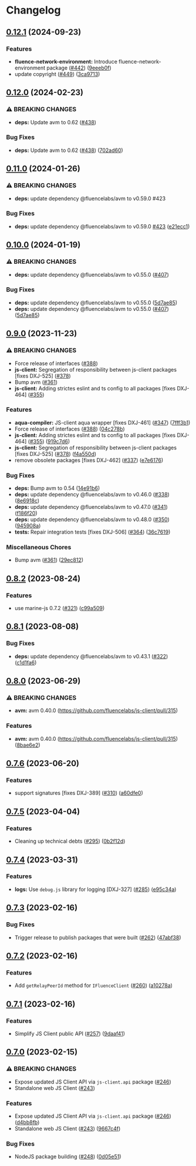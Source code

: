 # Changelog

## [0.12.1](https://github.com/fluencelabs/js-client/compare/interfaces-v0.12.0...interfaces-v0.12.1) (2024-09-23)


### Features

* **fluence-network-environment:** Introduce fluence-network-environment package ([#442](https://github.com/fluencelabs/js-client/issues/442)) ([9eeeb0f](https://github.com/fluencelabs/js-client/commit/9eeeb0fae0c73c0f576f839f4a0affa4ddf61b77))
* update copyright ([#449](https://github.com/fluencelabs/js-client/issues/449)) ([3ca9713](https://github.com/fluencelabs/js-client/commit/3ca9713e45a49b24aa5cec773e2953debfeb4f4d))

## [0.12.0](https://github.com/fluencelabs/js-client/compare/interfaces-v0.11.0...interfaces-v0.12.0) (2024-02-23)


### ⚠ BREAKING CHANGES

* **deps:** Update avm to 0.62 ([#438](https://github.com/fluencelabs/js-client/issues/438))

### Bug Fixes

* **deps:** Update avm to 0.62 ([#438](https://github.com/fluencelabs/js-client/issues/438)) ([702ad60](https://github.com/fluencelabs/js-client/commit/702ad605a8e9217f66d3992f31ae8461283ff0b1))

## [0.11.0](https://github.com/fluencelabs/js-client/compare/interfaces-v0.10.0...interfaces-v0.11.0) (2024-01-26)


### ⚠ BREAKING CHANGES

* **deps:** update dependency @fluencelabs/avm to v0.59.0 #423

### Bug Fixes

* **deps:** update dependency @fluencelabs/avm to v0.59.0 [#423](https://github.com/fluencelabs/js-client/issues/423) ([e21ecc1](https://github.com/fluencelabs/js-client/commit/e21ecc1edec5f34f2a56726eb62833774f814fef))

## [0.10.0](https://github.com/fluencelabs/js-client/compare/interfaces-v0.9.0...interfaces-v0.10.0) (2024-01-19)


### ⚠ BREAKING CHANGES

* **deps:** update dependency @fluencelabs/avm to v0.55.0 ([#407](https://github.com/fluencelabs/js-client/issues/407))

### Bug Fixes

* **deps:** update dependency @fluencelabs/avm to v0.55.0 ([5d7ae85](https://github.com/fluencelabs/js-client/commit/5d7ae85e585b8ce1d89f347a0a31d2212fc5a792))
* **deps:** update dependency @fluencelabs/avm to v0.55.0 ([#407](https://github.com/fluencelabs/js-client/issues/407)) ([5d7ae85](https://github.com/fluencelabs/js-client/commit/5d7ae85e585b8ce1d89f347a0a31d2212fc5a792))

## [0.9.0](https://github.com/fluencelabs/js-client/compare/interfaces-v0.8.2...interfaces-v0.9.0) (2023-11-23)


### ⚠ BREAKING CHANGES

* Force release of interfaces ([#388](https://github.com/fluencelabs/js-client/issues/388))
* **js-client:** Segregation of responsibility between js-client packages [fixes DXJ-525] ([#378](https://github.com/fluencelabs/js-client/issues/378))
* Bump avm ([#361](https://github.com/fluencelabs/js-client/issues/361))
* **js-client:** Adding strictes eslint and ts config to all packages [fixes DXJ-464] ([#355](https://github.com/fluencelabs/js-client/issues/355))

### Features

* **aqua-compiler:** JS-client aqua wrapper [fixes DXJ-461] ([#347](https://github.com/fluencelabs/js-client/issues/347)) ([7fff3b1](https://github.com/fluencelabs/js-client/commit/7fff3b1c0374eef76ab4e665b13cf97b5c50ff70))
* Force release of interfaces ([#388](https://github.com/fluencelabs/js-client/issues/388)) ([04c278b](https://github.com/fluencelabs/js-client/commit/04c278b7830aaae5bd83194511de3f942ddd4955))
* **js-client:** Adding strictes eslint and ts config to all packages [fixes DXJ-464] ([#355](https://github.com/fluencelabs/js-client/issues/355)) ([919c7d6](https://github.com/fluencelabs/js-client/commit/919c7d6ea1e9c153ff7a367873c85fb36624125d))
* **js-client:** Segregation of responsibility between js-client packages [fixes DXJ-525] ([#378](https://github.com/fluencelabs/js-client/issues/378)) ([f4a550d](https://github.com/fluencelabs/js-client/commit/f4a550dd226846dfc2ade1ccc35a286dc3be2fed))
* remove obsolete packages [fixes DXJ-462] ([#337](https://github.com/fluencelabs/js-client/issues/337)) ([e7e6176](https://github.com/fluencelabs/js-client/commit/e7e617661f39e1df36a703d5dad93ba52a338919))


### Bug Fixes

* **deps:** Bump avm to 0.54 ([14e91b6](https://github.com/fluencelabs/js-client/commit/14e91b6e00e625792051aee2c82651e5679e3575))
* **deps:** update dependency @fluencelabs/avm to v0.46.0 ([#338](https://github.com/fluencelabs/js-client/issues/338)) ([8e6918c](https://github.com/fluencelabs/js-client/commit/8e6918c4da5bc4cdfe1c840312f477d782d9ca20))
* **deps:** update dependency @fluencelabs/avm to v0.47.0 ([#341](https://github.com/fluencelabs/js-client/issues/341)) ([f186f20](https://github.com/fluencelabs/js-client/commit/f186f209366c29f12e6677e03564ee2fa14b51ae))
* **deps:** update dependency @fluencelabs/avm to v0.48.0 ([#350](https://github.com/fluencelabs/js-client/issues/350)) ([945908a](https://github.com/fluencelabs/js-client/commit/945908a992976f2ad953bcaa3918741f890ffeeb))
* **tests:** Repair integration tests [fixes DXJ-506] ([#364](https://github.com/fluencelabs/js-client/issues/364)) ([36c7619](https://github.com/fluencelabs/js-client/commit/36c7619b4a1e8e2426aaf5592a14e96dafefb273))


### Miscellaneous Chores

* Bump avm ([#361](https://github.com/fluencelabs/js-client/issues/361)) ([29ec812](https://github.com/fluencelabs/js-client/commit/29ec812fc1c5ee812cceb4034776b344e5cadfe5))

## [0.8.2](https://github.com/fluencelabs/js-client/compare/interfaces-v0.8.1...interfaces-v0.8.2) (2023-08-24)

### Features

- use marine-js 0.7.2 ([#321](https://github.com/fluencelabs/js-client/issues/321)) ([c99a509](https://github.com/fluencelabs/js-client/commit/c99a509c8743471856b0beb25696ffe7357d5399))

## [0.8.1](https://github.com/fluencelabs/js-client/compare/interfaces-v0.8.0...interfaces-v0.8.1) (2023-08-08)

### Bug Fixes

- **deps:** update dependency @fluencelabs/avm to v0.43.1 ([#322](https://github.com/fluencelabs/js-client/issues/322)) ([c1d1fa6](https://github.com/fluencelabs/js-client/commit/c1d1fa6659b6dc2c6707786748b3410fab7f1bcd))

## [0.8.0](https://github.com/fluencelabs/js-client/compare/interfaces-v0.7.6...interfaces-v0.8.0) (2023-06-29)

### ⚠ BREAKING CHANGES

- **avm:** avm 0.40.0 (https://github.com/fluencelabs/js-client/pull/315)

### Features

- **avm:** avm 0.40.0 (https://github.com/fluencelabs/js-client/pull/315) ([8bae6e2](https://github.com/fluencelabs/js-client/commit/8bae6e24e62153b567f320ccecc7bce76bc826d1))

## [0.7.6](https://github.com/fluencelabs/js-client/compare/interfaces-v0.7.5...interfaces-v0.7.6) (2023-06-20)

### Features

- support signatures [fixes DXJ-389] ([#310](https://github.com/fluencelabs/js-client/issues/310)) ([a60dfe0](https://github.com/fluencelabs/js-client/commit/a60dfe0d680b4d9ac5092dec64e2ebf478bf80eb))

## [0.7.5](https://github.com/fluencelabs/js-client/compare/interfaces-v0.7.4...interfaces-v0.7.5) (2023-04-04)

### Features

- Cleaning up technical debts ([#295](https://github.com/fluencelabs/js-client/issues/295)) ([0b2f12d](https://github.com/fluencelabs/js-client/commit/0b2f12d8ac223db341d6c30ff403166b3eae2e56))

## [0.7.4](https://github.com/fluencelabs/js-client/compare/interfaces-v0.7.3...interfaces-v0.7.4) (2023-03-31)

### Features

- **logs:** Use `debug.js` library for logging [DXJ-327] ([#285](https://github.com/fluencelabs/js-client/issues/285)) ([e95c34a](https://github.com/fluencelabs/js-client/commit/e95c34a79220bd8ecdcee806802ac3d69a2af0cb))

## [0.7.3](https://github.com/fluencelabs/js-client/compare/interfaces-v0.7.2...interfaces-v0.7.3) (2023-02-16)

### Bug Fixes

- Trigger release to publish packages that were built ([#262](https://github.com/fluencelabs/js-client/issues/262)) ([47abf38](https://github.com/fluencelabs/js-client/commit/47abf3882956ffbdc52df372db26ba6252e8306b))

## [0.7.2](https://github.com/fluencelabs/js-client/compare/interfaces-v0.7.1...interfaces-v0.7.2) (2023-02-16)

### Features

- Add `getRelayPeerId` method for `IFluenceClient` ([#260](https://github.com/fluencelabs/js-client/issues/260)) ([a10278a](https://github.com/fluencelabs/js-client/commit/a10278afaa782a307feb10c4eac060094c101230))

## [0.7.1](https://github.com/fluencelabs/js-client/compare/interfaces-v0.7.0...interfaces-v0.7.1) (2023-02-16)

### Features

- Simplify JS Client public API ([#257](https://github.com/fluencelabs/js-client/issues/257)) ([9daaf41](https://github.com/fluencelabs/js-client/commit/9daaf410964d43228192c829c7ff785db6e88081))

## [0.7.0](https://github.com/fluencelabs/fluence-js/compare/interfaces-v0.6.0...interfaces-v0.7.0) (2023-02-15)

### ⚠ BREAKING CHANGES

- Expose updated JS Client API via `js-client.api` package ([#246](https://github.com/fluencelabs/fluence-js/issues/246))
- Standalone web JS Client ([#243](https://github.com/fluencelabs/fluence-js/issues/243))

### Features

- Expose updated JS Client API via `js-client.api` package ([#246](https://github.com/fluencelabs/fluence-js/issues/246)) ([d4bb8fb](https://github.com/fluencelabs/fluence-js/commit/d4bb8fb42964b3ba25154232980b9ae82c21e627))
- Standalone web JS Client ([#243](https://github.com/fluencelabs/fluence-js/issues/243)) ([9667c4f](https://github.com/fluencelabs/fluence-js/commit/9667c4fec6868f984bba13249f3c47d293396406))

### Bug Fixes

- NodeJS package building ([#248](https://github.com/fluencelabs/fluence-js/issues/248)) ([0d05e51](https://github.com/fluencelabs/fluence-js/commit/0d05e517d89529af513fcb96cfa6c722ccc357a7))

